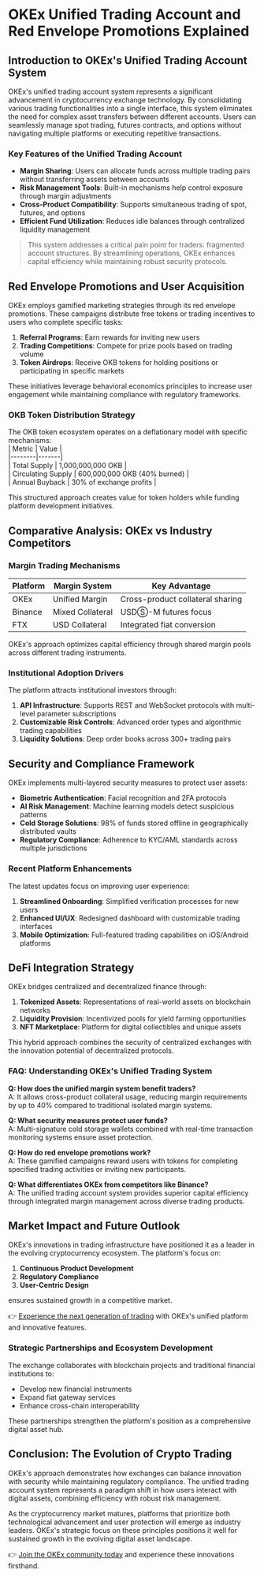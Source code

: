 # OKEx Unified Trading Account and Red Envelope Promotions Explained  

## Introduction to OKEx's Unified Trading Account System  
OKEx's unified trading account system represents a significant advancement in cryptocurrency exchange technology. By consolidating various trading functionalities into a single interface, this system eliminates the need for complex asset transfers between different accounts. Users can seamlessly manage spot trading, futures contracts, and options without navigating multiple platforms or executing repetitive transactions.  

### Key Features of the Unified Trading Account  
- **Margin Sharing**: Users can allocate funds across multiple trading pairs without transferring assets between accounts  
- **Risk Management Tools**: Built-in mechanisms help control exposure through margin adjustments  
- **Cross-Product Compatibility**: Supports simultaneous trading of spot, futures, and options  
- **Efficient Fund Utilization**: Reduces idle balances through centralized liquidity management  

> This system addresses a critical pain point for traders: fragmented account structures. By streamlining operations, OKEx enhances capital efficiency while maintaining robust security protocols.  

## Red Envelope Promotions and User Acquisition  
OKEx employs gamified marketing strategies through its red envelope promotions. These campaigns distribute free tokens or trading incentives to users who complete specific tasks:  

1. **Referral Programs**: Earn rewards for inviting new users  
2. **Trading Competitions**: Compete for prize pools based on trading volume  
3. **Token Airdrops**: Receive OKB tokens for holding positions or participating in specific markets  

These initiatives leverage behavioral economics principles to increase user engagement while maintaining compliance with regulatory frameworks.  

### OKB Token Distribution Strategy  
The OKB token ecosystem operates on a deflationary model with specific mechanisms:  
| Metric | Value |  
|--------|-------|  
| Total Supply | 1,000,000,000 OKB |  
| Circulating Supply | 600,000,000 OKB (40% burned) |  
| Annual Buyback | 30% of exchange profits |  

This structured approach creates value for token holders while funding platform development initiatives.  

## Comparative Analysis: OKEx vs Industry Competitors  
### Margin Trading Mechanisms  
| Platform | Margin System | Key Advantage |  
|---------|----------------|----------------|  
| OKEx | Unified Margin | Cross-product collateral sharing |  
| Binance | Mixed Collateral | USDⓈ-M futures focus |  
| FTX | USD Collateral | Integrated fiat conversion |  

OKEx's approach optimizes capital efficiency through shared margin pools across different trading instruments.  

### Institutional Adoption Drivers  
The platform attracts institutional investors through:  
1. **API Infrastructure**: Supports REST and WebSocket protocols with multi-level parameter subscriptions  
2. **Customizable Risk Controls**: Advanced order types and algorithmic trading capabilities  
3. **Liquidity Solutions**: Deep order books across 300+ trading pairs  

## Security and Compliance Framework  
OKEx implements multi-layered security measures to protect user assets:  
- **Biometric Authentication**: Facial recognition and 2FA protocols  
- **AI Risk Management**: Machine learning models detect suspicious patterns  
- **Cold Storage Solutions**: 98% of funds stored offline in geographically distributed vaults  
- **Regulatory Compliance**: Adherence to KYC/AML standards across multiple jurisdictions  

### Recent Platform Enhancements  
The latest updates focus on improving user experience:  
1. **Streamlined Onboarding**: Simplified verification processes for new users  
2. **Enhanced UI/UX**: Redesigned dashboard with customizable trading interfaces  
3. **Mobile Optimization**: Full-featured trading capabilities on iOS/Android platforms  

## DeFi Integration Strategy  
OKEx bridges centralized and decentralized finance through:  
1. **Tokenized Assets**: Representations of real-world assets on blockchain networks  
2. **Liquidity Provision**: Incentivized pools for yield farming opportunities  
3. **NFT Marketplace**: Platform for digital collectibles and unique assets  

This hybrid approach combines the security of centralized exchanges with the innovation potential of decentralized protocols.  

### FAQ: Understanding OKEx's Unified Trading System  

**Q: How does the unified margin system benefit traders?**  
A: It allows cross-product collateral usage, reducing margin requirements by up to 40% compared to traditional isolated margin systems.  

**Q: What security measures protect user funds?**  
A: Multi-signature cold storage wallets combined with real-time transaction monitoring systems ensure asset protection.  

**Q: How do red envelope promotions work?**  
A: These gamified campaigns reward users with tokens for completing specified trading activities or inviting new participants.  

**Q: What differentiates OKEx from competitors like Binance?**  
A: The unified trading account system provides superior capital efficiency through integrated margin management across diverse trading products.  

## Market Impact and Future Outlook  
OKEx's innovations in trading infrastructure have positioned it as a leader in the evolving cryptocurrency ecosystem. The platform's focus on:  
1. **Continuous Product Development**  
2. **Regulatory Compliance**  
3. **User-Centric Design**  

ensures sustained growth in a competitive market.  

👉 [Experience the next generation of trading](https://bit.ly/okx-bonus) with OKEx's unified platform and innovative features.  

### Strategic Partnerships and Ecosystem Development  
The exchange collaborates with blockchain projects and traditional financial institutions to:  
- Develop new financial instruments  
- Expand fiat gateway services  
- Enhance cross-chain interoperability  

These partnerships strengthen the platform's position as a comprehensive digital asset hub.  

## Conclusion: The Evolution of Crypto Trading  
OKEx's approach demonstrates how exchanges can balance innovation with security while maintaining regulatory compliance. The unified trading account system represents a paradigm shift in how users interact with digital assets, combining efficiency with robust risk management.  

As the cryptocurrency market matures, platforms that prioritize both technological advancement and user protection will emerge as industry leaders. OKEx's strategic focus on these principles positions it well for sustained growth in the evolving digital asset landscape.  

👉 [Join the OKEx community today](https://bit.ly/okx-bonus) and experience these innovations firsthand.
